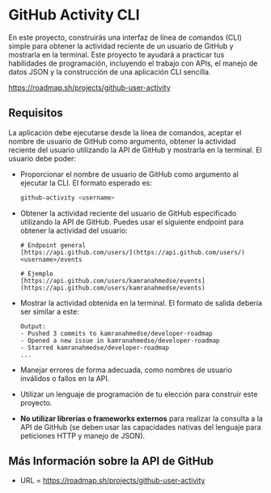 # GitHub Activity CLI

En este proyecto, construirás una interfaz de línea de comandos (CLI) simple para obtener la actividad reciente de un usuario de GitHub y mostrarla en la terminal. Este proyecto te ayudará a practicar tus habilidades de programación, incluyendo el trabajo con APIs, el manejo de datos JSON y la construcción de una aplicación CLI sencilla.

https://roadmap.sh/projects/github-user-activity

## Requisitos

La aplicación debe ejecutarse desde la línea de comandos, aceptar el nombre de usuario de GitHub como argumento, obtener la actividad reciente del usuario utilizando la API de GitHub y mostrarla en la terminal. El usuario debe poder:

* Proporcionar el nombre de usuario de GitHub como argumento al ejecutar la CLI. El formato esperado es:
    ```bash
    github-activity <username>
    ```

* Obtener la actividad reciente del usuario de GitHub especificado utilizando la API de GitHub. Puedes usar el siguiente endpoint para obtener la actividad del usuario:
    ```
    # Endpoint general
    [https://api.github.com/users/](https://api.github.com/users/)<username>/events

    # Ejemplo
    [https://api.github.com/users/kamranahmedse/events](https://api.github.com/users/kamranahmedse/events)
    ```

* Mostrar la actividad obtenida en la terminal. El formato de salida debería ser similar a este:
    ```
    Output:
    - Pushed 3 commits to kamranahmedse/developer-roadmap
    - Opened a new issue in kamranahmedse/developer-roadmap
    - Starred kamranahmedse/developer-roadmap
    ...
    ```

* Manejar errores de forma adecuada, como nombres de usuario inválidos o fallos en la API.
* Utilizar un lenguaje de programación de tu elección para construir este proyecto.
* **No utilizar librerías o frameworks externos** para realizar la consulta a la API de GitHub (se deben usar las capacidades nativas del lenguaje para peticiones HTTP y manejo de JSON).

## Más Información sobre la API de GitHub

* URL = https://roadmap.sh/projects/github-user-activity